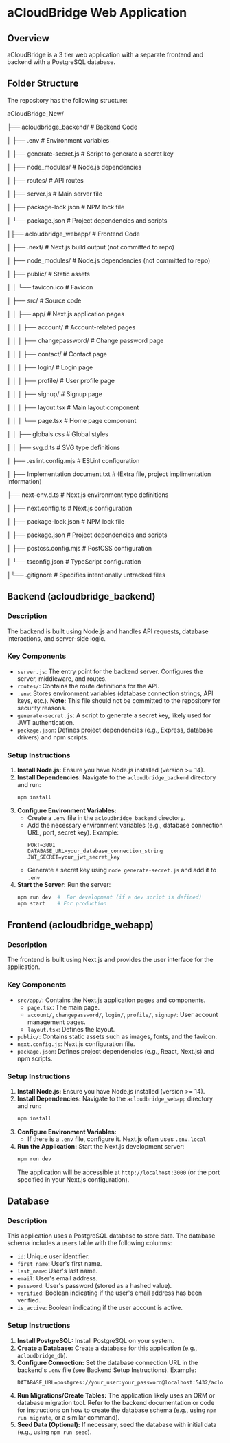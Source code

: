 # aCloudBridge Web Application

## Overview

aCloudBridge is a 3 tier web application with a separate frontend and backend with a PostgreSQL database.

## Folder Structure

The repository has the following structure:

aCloudBridge_New/

├── acloudbridge_backend/     # Backend Code

│   ├── .env                 # Environment variables

│   ├── generate-secret.js    # Script to generate a secret key

│   ├── node_modules/        # Node.js dependencies

│   ├── routes/              # API routes

│   ├── server.js            # Main server file

│   ├── package-lock.json    #  NPM lock file

│   └── package.json         # Project dependencies and scripts

│├── acloudbridge_webapp/      # Frontend Code

│   ├── .next/               # Next.js build output (not committed to repo)

│   ├── node_modules/        # Node.js dependencies (not committed to repo)

│   ├── public/              # Static assets

│   │   └── favicon.ico      # Favicon

│   ├── src/                 # Source code

│   │   ├── app/             # Next.js application pages

│   │   │   ├── account/       # Account-related pages

│   │   │   ├── changepassword/  # Change password page

│   │   │   ├── contact/       # Contact page

│   │   │   ├── login/         # Login page

│   │   │   ├── profile/       # User profile page

│   │   │   ├── signup/        # Signup page

│   │   │   ├── layout.tsx     # Main layout component

│   │   │   └── page.tsx       # Home page component

│   │   ├── globals.css      # Global styles

│   │   ├── svg.d.ts         # SVG type definitions

│   ├── .eslint.config.mjs   # ESLint configuration

│   ├── Implementation document.txt #  (Extra file, project implimentation information)

├── next-env.d.ts      # Next.js environment type definitions

│   ├── next.config.ts     # Next.js configuration

│   ├── package-lock.json  # NPM lock file

│   ├── package.json       # Project dependencies and scripts

│   ├── postcss.config.mjs # PostCSS configuration

│   └── tsconfig.json      # TypeScript configuration

│└── .gitignore             # Specifies intentionally untracked files

## Backend (acloudbridge_backend)

### Description
The backend is built using Node.js and handles API requests, database interactions, and server-side logic.

### Key Components
* `server.js`:  The entry point for the backend server.  Configures the server, middleware, and routes.
* `routes/`:  Contains the route definitions for the API.
* `.env`:  Stores environment variables (database connection strings, API keys, etc.).  **Note:** This file should not be committed to the repository for security reasons.
* `generate-secret.js`:  A script to generate a secret key, likely used for JWT authentication.
* `package.json`: Defines project dependencies (e.g., Express, database drivers) and npm scripts.

###  Setup Instructions
1.  **Install Node.js:** Ensure you have Node.js installed (version >= 14).
2.  **Install Dependencies:** Navigate to the `acloudbridge_backend` directory and run:
    ```bash
    npm install
    ```
3.  **Configure Environment Variables:**
    * Create a `.env` file in the `acloudbridge_backend` directory.
    * Add the necessary environment variables (e.g., database connection URL, port, secret key).  Example:
        ```
        PORT=3001
        DATABASE_URL=your_database_connection_string
        JWT_SECRET=your_jwt_secret_key
        ```
    * Generate a secret key using `node generate-secret.js` and add it to `.env`
4.  **Start the Server:** Run the server:
    ```bash
    npm run dev  #  For development (if a dev script is defined)
    npm start    # For production
    ```

## Frontend (acloudbridge_webapp)

### Description
The frontend is built using Next.js and provides the user interface for the application.

### Key Components
* `src/app/`:  Contains the Next.js application pages and components.
    * `page.tsx`:  The main page.
    * `account/`, `changepassword/`, `login/`, `profile/`, `signup/`:  User account management pages.
    * `layout.tsx`: Defines the layout.
* `public/`:  Contains static assets such as images, fonts, and the favicon.
* `next.config.js`:  Next.js configuration file.
* `package.json`:  Defines project dependencies (e.g., React, Next.js) and npm scripts.

### Setup Instructions
1.  **Install Node.js:** Ensure you have Node.js installed (version >= 14).
2.  **Install Dependencies:** Navigate to the `acloudbridge_webapp` directory and run:
    ```bash
    npm install
    ```
3.  **Configure Environment Variables:**
     * If there is a `.env` file, configure it.  Next.js often uses `.env.local`
4.  **Run the Application:** Start the Next.js development server:
    ```bash
    npm run dev
    ```
    The application will be accessible at `http://localhost:3000` (or the port specified in your Next.js configuration).

## Database

### Description
This application uses a PostgreSQL database to store data.  The database schema includes a `users` table with the following columns:

* `id`:  Unique user identifier.
* `first_name`: User's first name.
* `last_name`: User's last name.
* `email`: User's email address.
* `password`: User's password (stored as a hashed value).
* `verified`:  Boolean indicating if the user's email address has been verified.
* `is_active`: Boolean indicating if the user account is active.

###  Setup Instructions
1.  **Install PostgreSQL:** Install PostgreSQL on your system.
2.  **Create a Database:** Create a database for this application (e.g., `acloudbridge_db`).
3.  **Configure Connection:** Set the database connection URL in the backend's `.env` file (see Backend Setup Instructions).  Example:
    ```
    DATABASE_URL=postgres://your_user:your_password@localhost:5432/acloudbridge_db
    ```
4.  **Run Migrations/Create Tables:** The application likely uses an ORM or database migration tool.  Refer to the backend documentation or code for instructions on how to create the database schema (e.g., using `npm run migrate`, or a similar command).
5.  **Seed Data (Optional):** If necessary, seed the database with initial data (e.g., using `npm run seed`).

